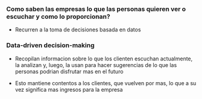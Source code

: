 ### Como saben las empresas lo que las personas quieren ver o escuchar y como lo proporcionan?

* Recurren a la toma de decisiones basada en datos
  
### Data-driven decision-making

* Recopilan informacion sobre lo que los clienten escuchan actualmente, la analizan y, luego, la usan para hacer sugerencias de lo que las personas podrian disfrutar mas en el futuro

* Esto mantiene contentos a los clientes, que vuelven por mas, lo que a su vez significa mas ingresos para la empresa